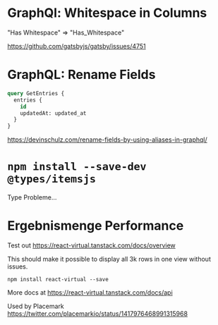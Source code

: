 # GraphQl: Whitespace in Columns

"Has Whitespace" => "Has_Whitespace"

https://github.com/gatsbyjs/gatsby/issues/4751

# GraphQL: Rename Fields

```sql
query GetEntries {
  entries {
    id
    updatedAt: updated_at
  }
}
```

https://devinschulz.com/rename-fields-by-using-aliases-in-graphql/

# `npm install --save-dev @types/itemsjs`

Type Probleme…

# Ergebnismenge Performance

Test out https://react-virtual.tanstack.com/docs/overview

This should make it possible to display all 3k rows in one view without issues.

`npm install react-virtual --save`

More docs at https://react-virtual.tanstack.com/docs/api

Used by Placemark https://twitter.com/placemarkio/status/1417976468991315968
